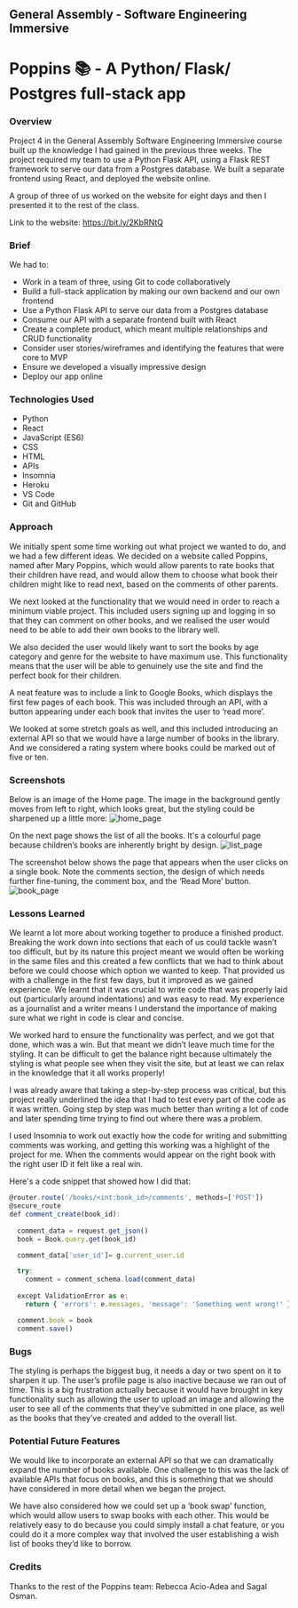 
<h2>General Assembly - Software Engineering Immersive</h2>

<h1>Poppins 📚 - A Python/ Flask/ Postgres full-stack app</h1>


<h3>Overview</h3>

Project 4 in the General Assembly Software Engineering Immersive course built up the knowledge I had gained in the previous three weeks. The project required my team to use a Python Flask API, using a Flask REST framework to serve our data from a Postgres database. We built a separate frontend using React, and deployed the website online.

A group of three of us worked on the website for eight days and then I presented it to the rest of the class. 

Link to the website: https://bit.ly/2KbRNtQ


<h3>Brief</h3>

We had to:
* Work in a team of three, using Git to code collaboratively
* Build a full-stack application by making our own backend and our own frontend
* Use a Python Flask API to serve our data from a Postgres database
* Consume our API with a separate frontend built with React
* Create a complete product, which meant multiple relationships and CRUD functionality 
* Consider user stories/wireframes and identifying the features that were core to MVP
* Ensure we developed a visually impressive design
* Deploy our app online


<h3>Technologies Used</h3>

* Python
* React
* JavaScript (ES6)
* CSS
* HTML
* APIs
* Insomnia
* Heroku
* VS Code
* Git and GitHub


<h3>Approach</h3>

We initially spent some time working out what project we wanted to do, and we had a few different ideas. We decided on a website called Poppins, named after Mary Poppins, which would allow parents to rate books that their children have read, and would allow them to choose what book their children might like to read next, based on the comments of other parents.

We next looked at the functionality that we would need in order to reach a minimum viable project. This included users signing up and logging in so that they can comment on other books, and we realised the user would need to be able to add their own books to the library well.

We also decided the user would likely want to sort the books by age category and genre for the website to have maximum use. This functionality means that the user will be able to genuinely use the site and find the perfect book for their children.

A neat feature was to include a link to Google Books, which displays the first few pages of each book. This was included through an API, with a button appearing under each book that invites the user to ‘read more’.

We looked at some stretch goals as well, and this included introducing an external API so that we would have a large number of books in the library. And we considered a rating system where books could be marked out of five or ten.


<h3>Screenshots</h3>

Below is an image of the Home page. The image in the background gently moves from left to right, which looks great, but the styling could be sharpened up a little more:
![home_page](https://i.imgur.com/Ji7mJLv.png)

On the next page shows the list of all the books. It's a colourful page because children’s books are inherently bright by design.
![list_page](https://i.imgur.com/pDZuHb3.png)

The screenshot below shows the page that appears when the user clicks on a single book. Note the comments section, the design of which needs further fine-tuning, the comment box, and the ‘Read More’ button.
![book_page](https://i.imgur.com/kckC6Py.png)

<h3>Lessons Learned</h3>

We learnt a lot more about working together to produce a finished product. Breaking the work down into sections that each of us could tackle wasn’t too difficult, but by its nature this project meant we would often be working in the same files and this created a few conflicts that we had to think about before we could choose which option we wanted to keep. That provided us with a challenge in the first few days, but it improved as we gained experience. We learnt that it was crucial to write code that was properly laid out (particularly around indentations) and was easy to read. My experience as a journalist and a writer means I understand the importance of making sure what we right in code is clear and concise.

We worked hard to ensure the functionality was perfect, and we got that done, which was a win. But that meant we didn’t leave much time for the styling. It can be difficult to get the balance right because ultimately the styling is what people see when they visit the site, but at least we can relax in the knowledge that it all works properly!

I was already aware that taking a step-by-step process was critical, but this project really underlined the idea that I had to test every part of the code as it was written. Going step by step was much better than writing a lot of code and later spending time trying to find out where there was a problem.

I used Insomnia to work out exactly how the code for writing and submitting comments was working, and getting this working was a highlight of the project for me. When the comments would appear on the right book with the right user ID it felt like a real win.

Here's a code snippet that showed how I did that:
```js
@router.route('/books/<int:book_id>/comments', methods=['POST'])
@secure_route
def comment_create(book_id):
  
  comment_data = request.get_json()
  book = Book.query.get(book_id)

  comment_data['user_id']= g.current_user.id

  try: 
    comment = comment_schema.load(comment_data)
   
  except ValidationError as e:
    return { 'errors': e.messages, 'message': 'Something went wrong!' }

  comment.book = book
  comment.save()
```

<h3>Bugs</h3>

The styling is perhaps the biggest bug, it needs a day or two spent on it to sharpen it up. The user’s profile page is also inactive because we ran out of time. This is a big frustration actually because it would have brought in key functionality such as allowing the user to upload an image and allowing the user to see all of the comments that they’ve submitted in one place, as well as the books that they’ve created and added to the overall list.


<h3>Potential Future Features</h3>

We would like to incorporate an external API so that we can dramatically expand the number of books available. One challenge to this was the lack of available APIs that focus on books, and this is something that we should have considered in more detail when we began the project.

We have also considered how we could set up a ‘book swap’ function, which would allow users to swap books with each other. This would be relatively easy to do because you could simply install a chat feature, or you could do it a more complex way that involved the user establishing a wish list of books they’d like to borrow.


<h3>Credits</h3>

Thanks to the rest of the Poppins team: Rebecca Acio-Adea and Sagal Osman.
